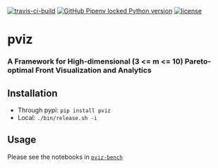 [![travis-ci-build](https://travis-ci.org/chudur-budur/pviz.svg?branch=master)](https://travis-ci.org/github/chudur-budur/pviz)
[![GitHub Pipenv locked Python version](https://img.shields.io/github/pipenv/locked/python-version/chudur-budur/pviz)](https://www.python.org/downloads/release/python-380/)
[![license](https://img.shields.io/github/license/chudur-budur/pviz)](https://www.apache.org/licenses/LICENSE-2.0)
# pviz
### A Framework for High-dimensional (3 <= m <= 10) Pareto-optimal Front Visualization and Analytics

## Installation

 - Through pypi: `pip install pviz`
 - Local: `./bin/release.sh -i`

## Usage

Please see the notebooks in [`pviz-bench`](https://github.com/chudur-budur/pviz-bench/tree/master/notebooks)
